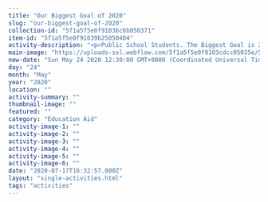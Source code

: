 ```yaml
---
title: "Our Biggest Goal of 2020"
slug: "our-biggest-goal-of-2020"
collection-id: "5f1a5f5e0f91036c6b050371"
item-id: "5f1a5f5e0f91039b25050404"
activity-description: "<p>Public School Students. The Biggest Goal is 2020. We have successfully completed the set goal through our Inbamayaa Charitable Trust starting from 2016 to 2019. Although as usual we are relying on Facebook friends to enter the field unsupported in 2020 And to provide educational equipment, certificates and books to one lakh unsupported and talented public school students by 2020. We ask you to support us in this cause.</p><ul><li>2016: 10</li><li>2017: 100</li><li>2018: 1000</li><li>2019: 10000</li><li>2020: 100000</li></ul>"
main-image: "https://uploads-ssl.webflow.com/5f1a5f5e0f9103cdcc05035e/5f1a5f5e0f910364a705042f_99431255_2388121668154646_9125321824727465984_n_2388121661487980.jpg"
new-date: "Sun May 24 2020 12:30:00 GMT+0000 (Coordinated Universal Time)"
day: "24"
month: "May"
year: "2020"
location: ""
activity-summary: ""
thumbnail-image: ""
featured: ""
category: "Education Aid"
activity-image-1: ""
activity-image-2: ""
activity-image-3: ""
activity-image-4: ""
activity-image-5: ""
activity-image-6: ""
date: "2020-07-17T16:32:57.000Z"
layout: "single-activities.html"
tags: "activities"
---
```



